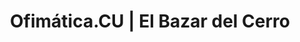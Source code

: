 ---
title: "Ofimática.CU | El Bazar del Cerro"
url: /la-habana/ofimatica-cu-el-bazar-del-cerro/
shop: comodidad
---